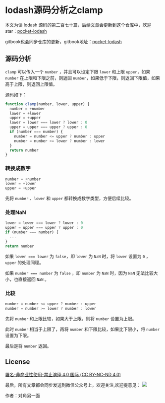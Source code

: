 # lodash源码分析之clamp

本文为读 lodash 源码的第二百七十篇，后续文章会更新到这个仓库中，欢迎 star：[pocket-lodash](https://github.com/yeyuqiudeng/pocket-lodash)

gitbook也会同步仓库的更新，gitbook地址：[pocket-lodash](https://www.gitbook.com/book/yeyuqiudeng/pocket-lodash/details)

## 源码分析

`clamp` 可以传入一个 `number` ，并且可以设定下限 `lower` 和上限 `upper`，如果 `number` 在上限和下限之前，则返回 `number`，如果低于下限，则返回下限值，如果高于上限，则返回上限值。

源码如下：

```javascript
function clamp(number, lower, upper) {
  number = +number
  lower = +lower
  upper = +upper
  lower = lower === lower ? lower : 0
  upper = upper === upper ? upper : 0
  if (number === number) {
    number = number <= upper ? number : upper
    number = number >= lower ? number : lower
  }
  return number
}
```

### 转换成数字

```javascript
number = +number
lower = +lower
upper = +upper
```

先将 `number` 、`lower` 和 `upper` 都转换成数字类型，方便后续比较。

### 处理NaN

```javascript
lower = lower === lower ? lower : 0
upper = upper === upper ? upper : 0
if (number === number) {
  ...
}
return number
```

如果 `lower === lower` 为 `false`，即 `lower` 为 `NaN` 时，将 `lower` 设置为 `0` ，`upper` 的处理同理。

如果 `number === number` 为 `false` ，即 `number` 为 `NaN` 时，因为 `NaN` 无法比较大小，也直接返回 `NaN` 。

### 比较

```javascript
number = number <= upper ? number : upper
number = number >= lower ? number : lower
```

先将 `number` 和上限比较，如果大于上限，则将 `number` 设置为上限。

此时 `number` 相当于上限了，再将 `number` 和下限比较，如果比下限小，将 `number` 设置为下限。

最后是将 `number` 返回。

## License

[署名-非商业性使用-禁止演绎 4.0 国际 (CC BY-NC-ND 4.0)](http://creativecommons.org/licenses/by-nc-nd/4.0/)

最后，所有文章都会同步发送到微信公众号上，欢迎关注,欢迎提意见：  ![](https://raw.githubusercontent.com/yeyuqiudeng/resource/master/images/qrcode_front-end-article.jpg) 

作者：对角另一面 

